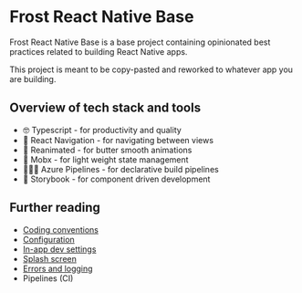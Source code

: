 # Frost React Native Base

Frost React Native Base is a base project containing opinionated best practices related to building React Native apps.

This project is meant to be copy-pasted and reworked to whatever app you are building.

## Overview of tech stack and tools

- 🤓 Typescript - for productivity and quality
- 🔁 React Navigation - for navigating between views
- 🎥 Reanimated - for butter smooth animations
- 🥡 Mobx - for light weight state management
- 👷🏻‍♂️ Azure Pipelines - for declarative build pipelines
- 📖 Storybook - for component driven development

## Further reading

- [Coding conventions](./coding-conventions.md)
- [Configuration](./config.md)
- [In-app dev settings](./dev-settings.md)
- [Splash screen](./splash.md)
- [Errors and logging](./errors-and-logging.md)
- Pipelines (CI)
